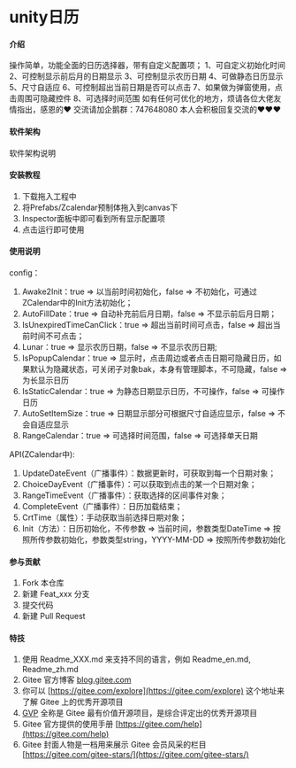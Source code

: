 # unity日历

#### 介绍
操作简单，功能全面的日历选择器，带有自定义配置项；
1、可自定义初始化时间
2、可控制显示前后月的日期显示
3、可控制显示农历日期
4、可做静态日历显示
5、尺寸自适应
6、可控制超出当前日期是否可以点击
7、如果做为弹窗使用，点击周围可隐藏控件
8、可选择时间范围
如有任何可优化的地方，烦请各位大佬友情指出，感恩的♥
交流请加企鹅群：747648080
本人会积极回复交流的♥♥♥

#### 软件架构
软件架构说明


#### 安装教程

1.  下载拖入工程中
2.  将Prefabs/Zcalendar预制体拖入到canvas下
3.  Inspector面板中即可看到所有显示配置项
4.	点击运行即可使用

#### 使用说明
config：
1.  Awake2Init：true => 以当前时间初始化，false => 不初始化，可通过ZCalendar中的Init方法初始化；
2.  AutoFillDate：true => 自动补充前后月日期，false => 不显示前后月日期；
3.  IsUnexpiredTimeCanClick：true => 超出当前时间可点击，false => 超出当前时间不可点击；
4.	Lunar：true => 显示农历日期，false => 不显示农历日期;
5.	IsPopupCalendar：true => 显示时，点击周边或者点击日期可隐藏日历，如果默认为隐藏状态，可关闭子对象bak，本身有管理脚本，不可隐藏，false => 为长显示日历
6.	IsStaticCalendar：true => 为静态日期显示日历，不可操作，false => 可操作日历
7.	AutoSetItemSize：true => 日期显示部分可根据尺寸自适应显示，false => 不会自适应显示
8.	RangeCalendar：true => 可选择时间范围，false => 可选择单天日期

API(ZCalendar中):
1.	UpdateDateEvent（广播事件）：数据更新时，可获取到每一个日期对象；
2.	ChoiceDayEvent（广播事件）：可以获取到点击的某一个日期对象；
3.	RangeTimeEvent（广播事件）：获取选择的区间事件对象；
4.	CompleteEvent（广播事件）：日历加载结束；
5.	CrtTime（属性）：手动获取当前选择日期对象；
6.	Init（方法）：日历初始化，不传参数 => 当前时间，参数类型DateTime => 按照所传参数初始化，参数类型string，YYYY-MM-DD => 按照所传参数初始化


#### 参与贡献

1.  Fork 本仓库
2.  新建 Feat_xxx 分支
3.  提交代码
4.  新建 Pull Request


#### 特技

1.  使用 Readme\_XXX.md 来支持不同的语言，例如 Readme\_en.md, Readme\_zh.md
2.  Gitee 官方博客 [blog.gitee.com](https://blog.gitee.com)
3.  你可以 [https://gitee.com/explore](https://gitee.com/explore) 这个地址来了解 Gitee 上的优秀开源项目
4.  [GVP](https://gitee.com/gvp) 全称是 Gitee 最有价值开源项目，是综合评定出的优秀开源项目
5.  Gitee 官方提供的使用手册 [https://gitee.com/help](https://gitee.com/help)
6.  Gitee 封面人物是一档用来展示 Gitee 会员风采的栏目 [https://gitee.com/gitee-stars/](https://gitee.com/gitee-stars/)
